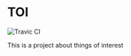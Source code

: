 # TOI

![Travic CI](https://img.shields.io/travis/rosenbjerg/TOI.svg "Travis CI")

This is a project about things of interest
